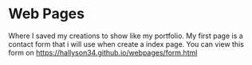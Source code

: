 # Web Pages
Where I saved my creations to show like my portfolio.
My first page is a contact form that i will use when create a index page.
You can view this form on https://hallyson34.github.io/webpages/form.html
